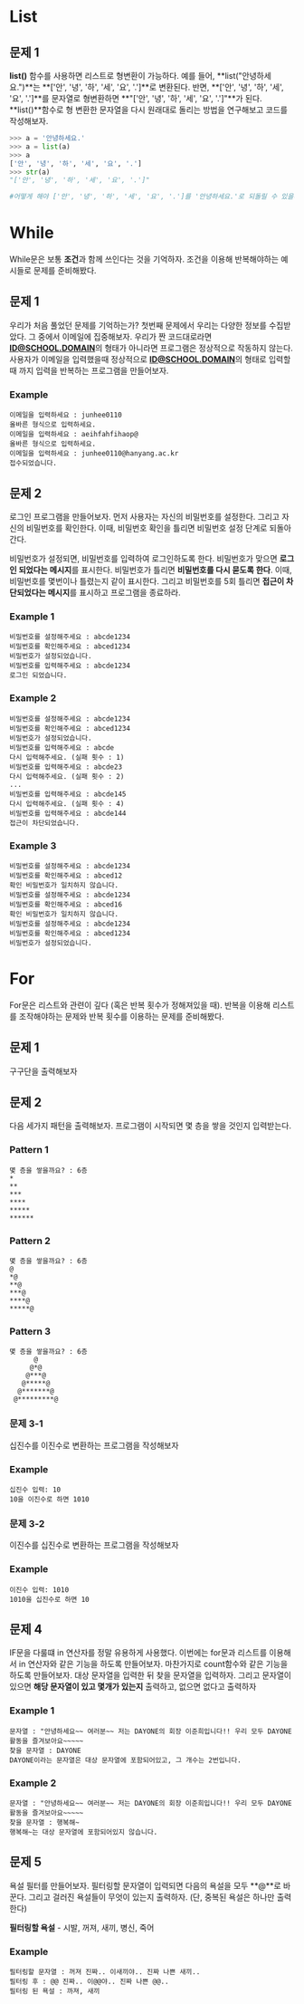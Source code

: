 # List

## 문제 1
**list()** 함수를 사용하면 리스트로 형변환이 가능하다. 예를 들어, **list("안녕하세요.")**는 **['안', '녕', '하', '세', '요', '.']**로 변환된다. 반면, **['안', '녕', '하', '세', '요', '.']**를 문자열로 형변환하면 **"['안', '녕', '하', '세', '요', '.']"**가 된다. **list()**함수로 형 변환한 문자열을 다시 원래대로 돌리는 방법을 연구해보고 코드를 작성해보자.

```python
>>> a = '안녕하세요.'
>>> a = list(a)
>>> a
['안', '녕', '하', '세', '요', '.']
>>> str(a)
"['안', '녕', '하', '세', '요', '.']"

#어떻게 해야 ['안', '녕', '하', '세', '요', '.']를 '안녕하세요.'로 되돌릴 수 있을까?
```

# While

While문은 보통 **조건**과 함께 쓰인다는 것을 기억하자. 조건을 이용해 반복해야하는 예시들로 문제를 준비해봤다.

## 문제 1

우리가 처음 풀었던 문제를 기억하는가? 첫번째 문제에서 우리는 다양한 정보를 수집받았다. 그 중에서 이메일에 집중해보자. 우리가 짠 코드대로라면 **ID@SCHOOL.DOMAIN**의 형태가 아니라면 프로그램은 정상적으로 작동하지 않는다.
사용자가 이메일을 입력했을때 정상적으로 **ID@SCHOOL.DOMAIN**의 형태로 입력할 때 까지 입력을 반복하는 프로그램을 만들어보자.

### Example

```
이메일을 입력하세요 : junhee0110
올바른 형식으로 입력하세요.
이메일을 입력하세요 : aeihfahfihaop@
올바른 형식으로 입력하세요.
이메일을 입력하세요 : junhee0110@hanyang.ac.kr
접수되었습니다.
```

## 문제 2

로그인 프로그램을 만들어보자. 먼저 사용자는 자신의 비밀번호를 설정한다. 그리고 자신의 비밀번호를 확인한다. 이때, 비밀번호 확인을 틀리면 비밀번호 설정 단계로 되돌아 간다.

비밀번호가 설정되면, 비밀번호를 입력하여 로그인하도록 한다. 비밀번호가 맞으면 **로그인 되었다는 메시지**를 표시한다. 비밀번호가 틀리면 **비밀번호를 다시 묻도록 한다**. 이때, 비밀번호를 몇번이나 틀렸는지 같이 표시한다. 그리고 비밀번호를 5회 틀리면 **접근이 차단되었다는 메시지**를 표시하고 프로그램을 종료하라.

### Example 1
```
비밀번호를 설정해주세요 : abcde1234
비밀번호를 확인해주세요 : abced1234
비밀번호가 설정되었습니다.
비밀번호를 입력해주세요 : abcde1234
로그인 되었습니다.
```
### Example 2
```
비밀번호를 설정해주세요 : abcde1234
비밀번호를 확인해주세요 : abced1234
비밀번호가 설정되었습니다.
비밀번호를 입력해주세요 : abcde
다시 입력해주세요. (실패 횟수 : 1)
비밀번호를 입력해주세요 : abcde23
다시 입력해주세요. (실패 횟수 : 2)
...
비밀번호를 입력해주세요 : abcde145
다시 입력해주세요. (실패 횟수 : 4)
비밀번호를 입력해주세요 : abcde144
접근이 차단되었습니다.
```
### Example 3
```
비밀번호를 설정해주세요 : abcde1234
비밀번호를 확인해주세요 : abced12
확인 비밀번호가 일치하지 않습니다.
비밀번호를 설정해주세요 : abcde1234
비밀번호를 확인해주세요 : abced16
확인 비밀번호가 일치하지 않습니다.
비밀번호를 설정해주세요 : abcde1234
비밀번호를 확인해주세요 : abced1234
비밀번호가 설정되었습니다.
```
# For

For문은 리스트와 관련이 깊다 (혹은 반복 횟수가 정해져있을 때). 반복을 이용해 리스트를 조작해야하는 문제와 반복 횟수를 이용하는 문제를 준비해봤다.

## 문제 1
구구단을 출력해보자

## 문제 2
다음 세가지 패턴을 출력해보자. 프로그램이 시작되면 몇 층을 쌓을 것인지 입력받는다.

### Pattern 1
```
몇 층을 쌓을까요? : 6층
*
**
***
****
*****
******
```

### Pattern 2
```
몇 층을 쌓을까요? : 6층
@
*@
**@
***@
****@
*****@
```

### Pattern 3
```
몇 층을 쌓을까요? : 6층
      @      
     @*@     
    @***@
   @*****@
  @*******@
 @*********@      
```

### 문제 3-1
십진수를 이진수로 변환하는 프로그램을 작성해보자

### Example
```
십진수 입력: 10
10을 이진수로 하면 1010
```

### 문제 3-2
이진수를 십진수로 변환하는 프로그램을 작성해보자

### Example
```
이진수 입력: 1010
1010을 십진수로 하면 10
```

## 문제 4
IF문을 다룰떄 in 연산자를 정말 유용하게 사용했다.
이번에는 for문과 리스트를 이용해서 in 연산자와 같은 기능을 하도록 만들어보자.
마찬가지로 count함수와 같은 기능을 하도록 만들어보자.
대상 문자열을 입력한 뒤 찾을 문자열을 입력하자. 그리고 문자열이 있으면 **해당 문자열이 있고 몇개가 있는지** 출력하고, 없으면 없다고 출력하자

### Example 1
```
문자열 : "안녕하세요~~ 여러분~~ 저는 DAYONE의 회장 이준희입니다!! 우리 모두 DAYONE 활동을 즐겨보아요~~~~~
찾을 문자열 : DAYONE
DAYONE이라는 문자열은 대상 문자열에 포함되어있고, 그 개수는 2번입니다.
```
### Example 2
```
문자열 : "안녕하세요~~ 여러분~~ 저는 DAYONE의 회장 이준희입니다!! 우리 모두 DAYONE 활동을 즐겨보아요~~~~~
찾을 문자열 : 행복해~
행복해~는 대상 문자열에 포함되어있지 않습니다.
```

## 문제 5
욕설 필터를 만들어보자. 필터링할 문자열이 입력되면 다음의 욕설을 모두 **@**로 바꾼다. 그리고 걸러진 욕설들이 무엇이 있는지 출력하자. (단, 중복된 욕설은 하나만 출력한다)

**필터링할 욕설** - 시발, 꺼져, 새끼, 병신, 죽어

### Example
```
필터링할 문자열 : 꺼져 진짜.. 이새끼야.. 진짜 나쁜 새끼..
필터링 후 : @@ 진짜.. 이@@야.. 진짜 나쁜 @@..
필터링 된 욕설 : 까져, 새끼
```